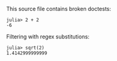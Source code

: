 This source file contains broken doctests:

```jldoctest
julia> 2 + 2
-6
```

Filtering with regex substitutions:

```jldoctest; filter = r"([0-9]+\.[0-9]{8})[0-9]+" => s"\1***"
julia> sqrt(2)
1.4142999999999
```
